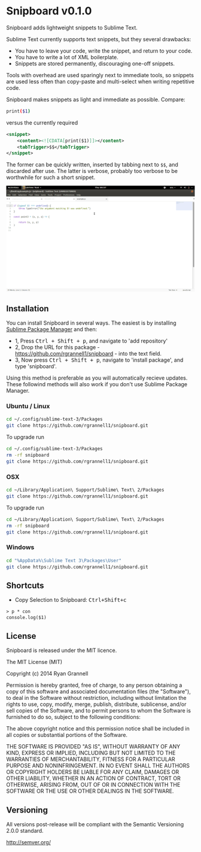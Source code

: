 Snipboard v0.1.0
================

Snipboard adds lightweight snippets to Sublime Text.

Sublime Text currently supports text snippets, but they several drawbacks:

* You have to leave your code, write the snippet, and return to your code.
* You have to write a lot of XML boilerplate.
* Snippets are stored permanently, discouraging one-off snippets.

Tools with overhead are used sparingly next to immediate tools, so snippets are used less often than copy-paste and
multi-select when writing repetitive code.

Snipboard makes snippets as light and immediate as possible. Compare:

```bash
print($1)
```

versus the currently required

```xml
<snippet>
	<content><![CDATA[print($1)]]></content>
	<tabTrigger>$$</tabTrigger>
</snippet>
```

The former can be quickly written, inserted by tabbing next to `$$`, and discarded after use. The latter is verbose,
probably too verbose to be worthwhile for such a short snippet.

<img src="example.gif"></img>

## Installation

You can install Snipboard in several ways. The easiest is by installing [Sublime Package Manager](https://sublime.wbond.net/installation)
and then:

* 1, Press <kbd>Ctrl + Shift + p</kbd>, and navigate to 'add repository'
* 2, Drop the URL for this package - https://github.com/rgrannell1/snipboard - into the text field.
* 3, Now press <kbd>Ctrl + Shift + p</kbd>, navigate to 'install package', and type 'snipboard'.

Using this method is preferable as you will automatically recieve updates. These
followind methods will also work if you don't use Sublime Package Manager.

### Ubuntu / Linux

```bash
cd ~/.config/sublime-text-3/Packages
git clone https://github.com/rgrannell1/snipboard.git
```

To upgrade run

```bash
cd ~/.config/sublime-text-3/Packages
rm -rf snipboard
git clone https://github.com/rgrannell1/snipboard.git
```

### OSX

```bash
cd ~/Library/Application\ Support/Sublime\ Text\ 2/Packages
git clone https://github.com/rgrannell1/snipboard.git
```

To upgrade run

```bash
cd ~/Library/Application\ Support/Sublime\ Text\ 2/Packages
rm -rf snipboard
git clone https://github.com/rgrannell1/snipboard.git
```

### Windows

```bash
cd "%AppData%\Sublime Text 3\Packages\User"
git clone https://github.com/rgrannell1/snipboard.git
```

## Shortcuts

* Copy Selection to Snipboard: <kbd>Ctrl+Shift+c</kbd>

```
> p * con
console.log($1)
```

## License

Snipboard is released under the MIT licence.

The MIT License (MIT)

Copyright (c) 2014 Ryan Grannell

Permission is hereby granted, free of charge, to any person obtaining a copy
of this software and associated documentation files (the "Software"), to deal
in the Software without restriction, including without limitation the rights
to use, copy, modify, merge, publish, distribute, sublicense, and/or sell
copies of the Software, and to permit persons to whom the Software is
furnished to do so, subject to the following conditions:

The above copyright notice and this permission notice shall be included in all
copies or substantial portions of the Software.

THE SOFTWARE IS PROVIDED "AS IS", WITHOUT WARRANTY OF ANY KIND, EXPRESS OR
IMPLIED, INCLUDING BUT NOT LIMITED TO THE WARRANTIES OF MERCHANTABILITY,
FITNESS FOR A PARTICULAR PURPOSE AND NONINFRINGEMENT. IN NO EVENT SHALL THE
AUTHORS OR COPYRIGHT HOLDERS BE LIABLE FOR ANY CLAIM, DAMAGES OR OTHER
LIABILITY, WHETHER IN AN ACTION OF CONTRACT, TORT OR OTHERWISE, ARISING FROM,
OUT OF OR IN CONNECTION WITH THE SOFTWARE OR THE USE OR OTHER DEALINGS IN THE
SOFTWARE.

## Versioning

All versions post-release will be compliant with the Semantic Versioning 2.0.0 standard.

http://semver.org/
